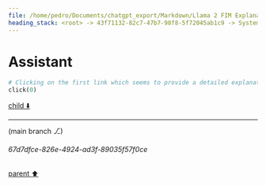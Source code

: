 ```yaml
---
file: /home/pedro/Documents/chatgpt_export/Markdown/Llama 2 FIM Explanation.md
heading_stack: <root> -> 43f71132-82c7-47b7-98f8-5f72045ab1c9 -> System -> 8f12ab92-a26b-4940-bae5-1d6ce7e54f62 -> System -> aaa243f4-c77b-4cc5-80e1-b42d6ad0c662 -> User -> 9d22cfb9-1e97-4224-a2f2-15a1e5753b94 -> Assistant -> 856fbe6b-33e9-42aa-be83-8419d88714d9 -> Tool -> 116bc414-0de8-42f2-addf-ac81b9efca5f -> Assistant
---
```

# Assistant

```python
# Clicking on the first link which seems to provide a detailed explanation of the Llama 2 architecture.
click(0)
```

[child ⬇️](#67d7dfce-826e-4924-ad3f-89035f57f0ce)

---

(main branch ⎇)
###### 67d7dfce-826e-4924-ad3f-89035f57f0ce
[parent ⬆️](#116bc414-0de8-42f2-addf-ac81b9efca5f)
